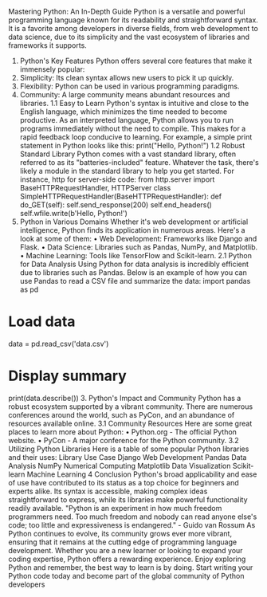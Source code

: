 Mastering Python: An In-Depth Guide
Python is a versatile and powerful programming language known for its readability and
straightforward syntax. It is a favorite among developers in diverse fields, from web development
to data science, due to its simplicity and the vast ecosystem of libraries and frameworks it
supports.
1. Python's Key Features
Python offers several core features that make it immensely popular:
1. Simplicity: Its clean syntax allows new users to pick it up quickly.
2. Flexibility: Python can be used in various programming paradigms.
3. Community: A large community means abundant resources and libraries.
1.1 Easy to Learn
Python's syntax is intuitive and close to the English language, which minimizes the time needed to
become productive. As an interpreted language, Python allows you to run programs immediately
without the need to compile. This makes for a rapid feedback loop conducive to learning. For
example, a simple print statement in Python looks like this:
print("Hello, Python!")
1.2 Robust Standard Library
Python comes with a vast standard library, often referred to as its "batteries-included" feature.
Whatever the task, there's likely a module in the standard library to help you get started. For
instance, http for server-side code:
from http.server import BaseHTTPRequestHandler, HTTPServer
class SimpleHTTPRequestHandler(BaseHTTPRequestHandler):
def do_GET(self):
 self.send_response(200)
 self.end_headers()
 self.wfile.write(b'Hello, Python!')
2. Python in Various Domains
Whether it's web development or artificial intelligence, Python finds its application in numerous
areas. Here's a look at some of them:
• Web Development: Frameworks like Django and Flask.
• Data Science: Libraries such as Pandas, NumPy, and Matplotlib.
• Machine Learning: Tools like TensorFlow and Scikit-learn.
2.1 Python for Data Analysis
Using Python for data analysis is incredibly efficient due to libraries such as Pandas. Below is an
example of how you can use Pandas to read a CSV file and summarize the data:
import pandas as pd
# Load data
data = pd.read_csv('data.csv')
# Display summary
print(data.describe())
3. Python's Impact and Community
Python has a robust ecosystem supported by a vibrant community. There are numerous
conferences around the world, such as PyCon, and an abundance of resources available online.
3.1 Community Resources
Here are some great places to learn more about Python:
• Python.org - The official Python website.
• PyCon - A major conference for the Python community.
3.2 Utilizing Python Libraries
Here is a table of some popular Python libraries and their uses:
Library Use Case
Django Web Development
Pandas Data Analysis
NumPy Numerical Computing
Matplotlib Data Visualization
Scikit-learn Machine Learning
4 Conclusion
Python's broad applicability and ease of use have contributed to its status as a top choice for
beginners and experts alike. Its syntax is accessible, making complex ideas straightforward to
express, while its libraries make powerful functionality readily available.
"Python is an experiment in how much freedom programmers need. Too much freedom and
nobody can read anyone else's code; too little and expressiveness is endangered." - Guido
van Rossum
As Python continues to evolve, its community grows ever more vibrant, ensuring that it remains at
the cutting edge of programming language development. Whether you are a new learner or
looking to expand your coding expertise, Python offers a rewarding experience.
Enjoy exploring Python and remember, the best way to learn is by doing. Start writing your Python
code today and become part of the global community of Python developers